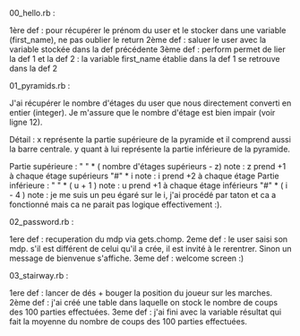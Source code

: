 00_hello.rb : 

1ère def : pour récupérer le prénom du user et le stocker dans une variable (first_name), ne pas oublier le return
2ème def : saluer le user avec la variable stockée dans la def précédente
3ème def : perform permet de lier la def 1 et la def 2 : la variable first_name établie dans la def 1 se retrouve dans la def 2

01_pyramids.rb : 

J'ai récupérer le nombre d'étages du user que nous directement converti en entier (integer). Je m'assure que le nombre
d'étage est bien impair (voir ligne 12). 

Détail : x représente la partie supérieure de la pyramide et il comprend aussi la barre centrale. y quant à lui représente la 
partie inférieure de la pyramide. 

Partie supérieure : " " * ( nombre d'étages supérieurs - z) note : z prend +1 à chaque étage supérieurs
                    "#" * i note : i prend +2 à chaque étage
Partie inférieure : " " * ( u + 1 ) note : u prend +1 à chaque étage inférieurs
                    "#" * ( i - 4 ) note : je me suis un peu égaré sur le i, j'ai procédé par taton et ca a fonctionné mais ca ne 
                    parait pas logique effectivement :).
                    

02_password.rb : 

1ere def : recuperation du mdp via gets.chomp. 
2eme def : le user saisi son mdp. s'il est différent de celui qu'il a crée, il est invité à le rerentrer. Sinon un message de bienvenue s'affiche. 
3eme def : welcome screen :)

03_stairway.rb : 

1ere def : lancer de dés + bouger la position du joueur sur les marches.
2ème def : j'ai créé une table dans laquelle on stock le nombre de coups des 100 parties effectuées. 
3eme def : j'ai fini avec la variable résultat qui fait la moyenne du nombre de coups des 100 parties effectuées.

